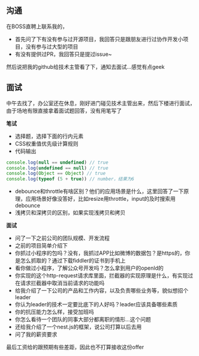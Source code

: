
## 沟通
在BOSS直聘上联系我的，
* 首先问了下有没有参与过开源项目，我回答只是跟朋友进行过协作开发小项目，没有参与过大型的项目
* 有没有提供过PR，我回答只是提过issue~

然后说把我的github给技术主管看了下，通知去面试...感觉有点geek

## 面试
中午去找了，办公室还在休息，刚好进门碰见技术主管出来，然后下楼进行面试，由于场地有限直接拿着面试题回答，没有用笔写了

**笔试**
* 选择题，选择下面的行内元素
* CSS权重值优先级计算规则
* 代码输出
```js
console.log(null == undefined) // true
console.log(undefined == null) // true
console.log(Object == Object) // true
console.log(typeof (5 + true)) // number，结果为6
```

* debounce和throttle有啥区别？他们的应用场景是什么，这里回答了一下原理，应用场景好像没答好，比如resize用throttle，input的及时搜索用debounce
* 浅拷贝和深拷贝的区别，如果实现浅拷贝和拷贝

**面试**
* 问了一下之前公司的团队规模、开发流程
* 之前的项目简单介绍下
* 你抓过小程序的包吗？没有，我抓过APP比如微博的数据包？是https的，你是怎么抓取的？通过下载fiddler的证书到手机上
* 看你做过小程序，了解公众号开发吗？怎么拿到用户的openId的
* 你实现的这个http-request请求库里面，拦截器的实现原理是什么，有实现过在请求拦截器中取消当前请求的功能吗
* 给我介绍了一下公司的产品和工作内容，以及负责哪些业务等，貌似想招个leader
* 你认为leader的技术一定要比底下的人好吗？leader应该具备哪些素质
* 你的抗压能力怎么样，接受加班吗
* 你怎么看待一个团队的同事大部分都离职的情形...这个问题
* 还给我介绍了一个nest.js的框架，说公司打算以后去用
* 问了我的薪资要求


最后工资给的跟预期有些差距，因此也不打算接收这份offer